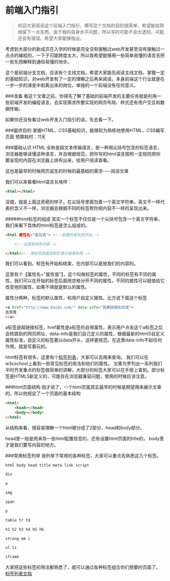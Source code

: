 前端入门指引
=============
>欢迎大家阅读这个前端入门指引，撰写这个文档的目的很简单，希望能给网络留下一点东西，由于我的自身水平问题，所以写的可能不会太透彻，可能还会有错误。希望大家能够指出。


考虑到大部分的新成员在入学的时候是完全没有接触过web开发甚至没有接触过一点点的编程的，一下子可能跨度太大，所以我希望能够用一些简单易懂的语言去把一些东西解释到通俗易懂的地步。

这个是前端分支文档，应该有个主线文档，希望大家能先阅读主线文档，掌握一定的基础知识，对web开发有了一定的理解之后再来阅读。本身前端这个行业就是在一步一步的演变中剥离出来的岗位，单独的一个前端没有任何意义。

###准备
看这个文章之前，你得先了解了基础的前端开发的主要任务就是利用一些前端开发的编程语言，去实现需求所要实现的网页布局、样式还有用户交互和数据传输。

如果你还没有看过web开发入门指引的话，先去看一下。



###最终目的
掌握HTML、CSS基础知识，能够较为熟练地使用HTML、CSS编写页面
预算耗时：11天

###基础认识
HTML:全称是超文本传输语言，是一种用尖括号包含的标签语言，浏览器能够读懂这种语言，并且根据规范，把你写的html语言按照一定规则把你要呈现的内容在浏览器上排布出来，给用户阅读查看。

这也是最早的时候网页诞生的时候的最基础的需求----阅读文章

我们可以来看看html语言长啥样：

```html
<html></html>
```
没错，就是上面这奇葩的样子。在尖括号里面包着一个英文字符串，英文不一样代表的含义不一样，浏览器会根据不同的标签帮你把内容不一样的呈现出来。


#####html标签的组成
其实一个标签不仅仅是一个尖括号包含一个英文字符串，我们来看下具体的html标签是怎么组成的。


```html
<html 属性名="属性值"> <!--前面的是标签开始-->

	<!--这里是标签内容-->

</html><!--用标签前面加斜杠表示结束标签-->
```
我们可以看到，标签有开始和结束，在内部可以是放我们的内容的。

这里有个【属性名="属性值"】，这个叫做标签的属性，不同的标签有不同的属性，我们可以在开始的标签后面用空格分开不同的属性，不同的属性可以赋值给它改变他的属性，如果不填就是默认的属性。

属性分两种，标签的默认属性，和用户自定义属性。比方说下面这个标签

```html
<a href="http://www.baidu.com/" data-info="我要链接到百度">
去百度
</a>
```

a标签是超链接标签，href属性是a标签的自带属性，表示用户点击这个a标签之后会转跳到的网页网址，data-info是我们自己定义的属性，根据最新的html5自定义属性标准，自定义的标签要以data开头，这样更规范。在这里data-info不起任何作用，就是写着玩的。


html标签有很多，这里有个[标签列表](http://www.w3cschool.cn/index-54.html)，大家可以去用来查询。
我们可以在w3cschool上看到一些常见标签的用法和他们的属性。
文章为罗列出一系列我们平时开发重点的标签做简单的讲解，大部分的标签大家可以在手册上查到。部分标签是HTML5新定义的，可能存在浏览器兼容问题，使用的时候应该注意。


###html页面结构
刚才说了，一个html页面其实最早的时候是期望用来展示文章的。所以他规定了一个页面的基本结构

```html
<html>
    <head></head>
    <body></body>
</html>
```
从结构来看，很容易理解一个html被分成了2部分，head和body部分。

head里一般是用来存一些html配置信息的，还有设置html页面的title的，
body里才是我们要写内容的地方。


###常用标签列举
我列举下常用的各种标签，大家可以重点先熟悉这几个标签。
```html
html body head title meta link script

div

a

img

span

p

table tr td

h1 h2 h3 h4 h5 h6

strong em i

ul li

iframe
```
大家把这些标签的用法都熟悉了，就可以通过各种标签组合你们想要的页面了。
[标签列表文档](http://www.w3cschool.cn/index-54.html)




